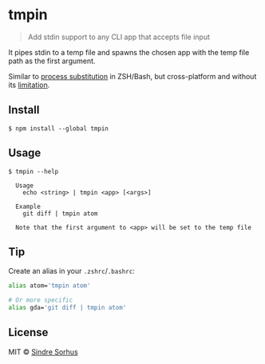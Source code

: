 # tmpin

> Add stdin support to any CLI app that accepts file input

It pipes stdin to a temp file and spawns the chosen app with the temp file path as the first argument.

Similar to [process substitution](https://en.wikipedia.org/wiki/Process_substitution) in ZSH/Bash, but cross-platform and without its [limitation](https://en.wikipedia.org/wiki/Process_substitution#Limitations).


## Install

```
$ npm install --global tmpin
```


## Usage

```
$ tmpin --help

  Usage
    echo <string> | tmpin <app> [<args>]

  Example
    git diff | tmpin atom

  Note that the first argument to <app> will be set to the temp file
```


## Tip

Create an alias in your `.zshrc`/`.bashrc`:

```sh
alias atom='tmpin atom'

# Or more specific
alias gda='git diff | tmpin atom'
```


## License

MIT © [Sindre Sorhus](https://sindresorhus.com)
